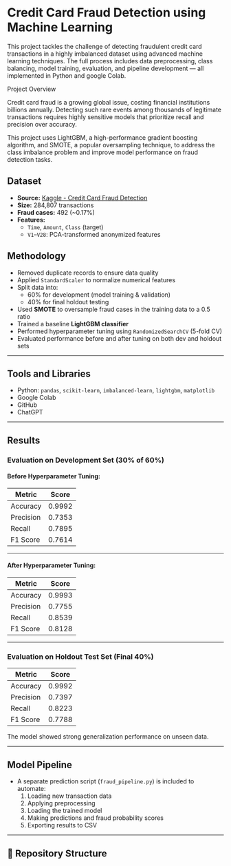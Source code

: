#  Credit Card Fraud Detection using Machine Learning

This project tackles the challenge of detecting fraudulent credit card transactions in a highly imbalanced dataset using advanced machine learning techniques. The full process includes data preprocessing, class balancing, model training, evaluation, and pipeline development — all implemented in Python and google Colab.

Project Overview

Credit card fraud is a growing global issue, costing financial institutions billions annually. Detecting such rare events among thousands of legitimate transactions requires highly sensitive models that prioritize recall and precision over accuracy.

This project uses LightGBM, a high-performance gradient boosting algorithm, and SMOTE, a popular oversampling technique, to address the class imbalance problem and improve model performance on fraud detection tasks.


## Dataset

- **Source:** [Kaggle - Credit Card Fraud Detection](https://www.kaggle.com/mlg-ulb/creditcardfraud)
- **Size:** 284,807 transactions
- **Fraud cases:** 492 (~0.17%)
- **Features:**
  - `Time`, `Amount`, `Class` (target)
  - `V1`–`V28`: PCA-transformed anonymized features


## Methodology

- Removed duplicate records to ensure data quality
- Applied `StandardScaler` to normalize numerical features
- Split data into:
  - 60% for development (model training & validation)
  - 40% for final holdout testing
- Used **SMOTE** to oversample fraud cases in the training data to a 0.5 ratio
- Trained a baseline **LightGBM classifier**
- Performed hyperparameter tuning using `RandomizedSearchCV` (5-fold CV)
- Evaluated performance before and after tuning on both dev and holdout sets

---

## Tools and Libraries

- Python: `pandas`, `scikit-learn`, `imbalanced-learn`, `lightgbm`, `matplotlib`
- Google Colab
- GitHub
- ChatGPT

---

## Results

### Evaluation on Development Set (30% of 60%)

#### Before Hyperparameter Tuning:
| Metric     | Score   |
|------------|---------|
| Accuracy   | 0.9992  |
| Precision  | 0.7353  |
| Recall     | 0.7895  |
| F1 Score   | 0.7614  |

---

#### After Hyperparameter Tuning:
| Metric     | Score   |
|------------|---------|
| Accuracy   | 0.9993  |
| Precision  | 0.7755  |
| Recall     | 0.8539  |
| F1 Score   | 0.8128  |

---

### Evaluation on Holdout Test Set (Final 40%)

| Metric     | Score   |
|------------|---------|
| Accuracy   | 0.9992  |
| Precision  | 0.7397  |
| Recall     | 0.8223  |
| F1 Score   | 0.7788  |

The model showed strong generalization performance on unseen data.

---

##  Model Pipeline

- A separate prediction script (`fraud_pipeline.py`) is included to automate:
  1. Loading new transaction data
  2. Applying preprocessing
  3. Loading the trained model
  4. Making predictions and fraud probability scores
  5. Exporting results to CSV

---

## 📂 Repository Structure


